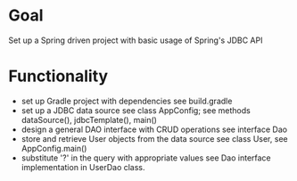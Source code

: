 # Goal
Set up a Spring driven project with basic usage of Spring's JDBC API

# Functionality
- set up Gradle project with dependencies
    see build.gradle
- set up a JDBC data source
    see class AppConfig; see methods dataSource(), jdbcTemplate(), main()
- design a general DAO interface with CRUD operations
    see interface Dao
- store and retrieve User objects from the data source
    see class User, see AppConfig.main()
- substitute '?' in the query with appropriate values
    see Dao interface implementation in UserDao class.